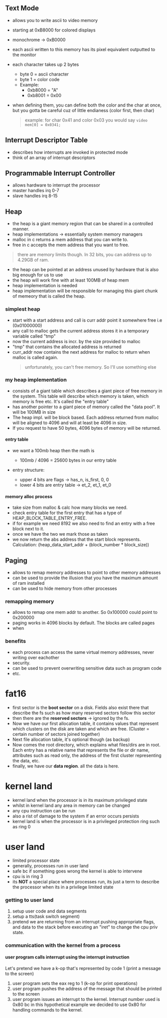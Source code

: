 ## Text Mode

- allows you to write ascii to video memory
- starting at 0xB8000 for colored displays
- monochrome -> 0xB0000
- each ascii written to this memory has its pixel equivalent outputted to the monitor

- each character takes up 2 bytes
  - byte 0 = ascii character
  - byte 1 = color code
  - Example:
    - 0xb8000 = "A"
    - 0xb8001 = 0x00
- when defining them, you can define both the color and the char at once, but you gotta be careful cuz of little endianess (color first, then char)
  > example: for char 0x41 and color 0x03 you would say `video mem[0] = 0x0341;`

## Interrupt Descriptor Table

- describes how interrupts are invoked in protected mode
- think of an array of interrupt descriptors

## Programmable Interrupt Controller

- allows hardware to interrupt the processor
- master handles irq 0-7
- slave handles irq 8-15

## Heap

- the heap is a giant memory region that can be shared in a controlled manner.
- heap implementations -> essentially system memory managers
- malloc in c returns a mem address that you can write to.
- free in c accepts the mem address that you want to free.

> there are memory limits though. In 32 bits, you can address up to 4.29GB of ram.

- the heap can be pointed at an address unused by hardware that is also big enough for us to use
- the heap will work fine with at least 100MB of heap mem
- heap implementation is needed
- heap implementation will be responsible for managing this giant chunk of memeory that is called the heap.

### simplest heap

- start with a start address and call is curr addr point it somewhere free i.e (0x01000000)
- any call to malloc gets the current address stores it in a temporary variable called "tmp"
- now the current address is incr. by the size provided to malloc
- "tmp" that contains the allocated address is returned
- curr_addr now contains the next address for malloc to return when malloc is called again.
  > unfortunately, you can't free memory. So I'll use something else

### my heap implementation

- consists of a giant table which describes a giant piece of free memory in the system. This table will describe which memory is taken, which memory is free etc. It's called the "entry table"
- has another pointer to a giant piece of memory called the "data pool". It will be 100MB in size
- The heap impl. will be block based. Each address returned from malloc will be aligned to 4096 and will at least be 4096 in size.
- If you request to have 50 bytes, 4096 bytes of memory will be returned.

#### entry table

- we want a 100mb heap then the math is

  - 100mb / 4096 = 25600 bytes in our entry table

- entry structure:
  - upper 4 bits are flags -> has_n, is_first, 0, 0
  - lower 4 bits are entry table -> et_2, et_1, et_0

#### memory alloc process

- take size from malloc & calc how many blocks we need.
- check entry table for the first entry that has a type of HEAP_BLOCK_TABLE_ENTRY_FREE.
- if for example we need 8192 we also need to find an entry with a free block next to it.
- once we have the two we mark those as taken
- we now return the abs address that the start block represents. Calculation: (heap_data_start_addr + (block_number \* block_size))

## Paging

- allows to remap memory addresses to point to other memory addresses
- can be used to provide the illusion that you have the maximum amount of ram installed
- can be used to hide memory from other processes

### remapping memory

- allows to remap one mem addr to another. So 0x100000 could point to 0x200000
- paging works in 4096 blocks by default. The blocks are called pages
- when

### benefits

- each process can access the same virtual memory addresses, never writing over eachother
- security.
- can be used to prevent overwriting sensitive data such as program code
- etc.

# fat16

- first sector is the **boot sector** on a disk. Fields also exist there that describe the fs such as how many reserved sectors follow this sector
- then there are the **reserved sectors** -> ignored by the fs.
- Now we have our first allocation table, it contains values that represent which clusters on the disk are taken and which are free. (Cluster = certain number of sectors joined together)
- Next file allocation table, it's optional though (as backup)
- Now comes the root directory, which explains what files/dirs are in root. Each entry has a relative name that represents the file or dir name, attributes such as read only, the address of the first cluster representing the data, etc.
- finally, we have our **data region**. all the data is here.

# kernel land

- kernel land when the processor is in its maximum privileged state
- whilst in kernel land any area in memory can be changed
- any cpu instruction can be run
- also a rist of damage to the system if an error occurs persists
- kernel land is when the processor is in a privileged protection ring such as ring 0

# user land

- limited processor state
- generally, processes run in user land
- safe bc if something goes wrong the kernel is able to intervene
- cpu is in ring 3
- its **NOT** a special place where processes run, its just a term to describe the processor when its in a privilege limited state

### getting to user land

1. setup user code and data segments
2. setup a tts(task switch segment)
3. pretend we are returning from an interrupt pushing appropriate flags, and data to the stack before executing an "iret" to change the cpu priv state.

### communication with the kernel from a process

#### user program calls interrupt using the interrupt instruction

Let's pretend we have a k-op that's represented by code 1 (print a message to the screen)

1. user program sets the eax reg to 1 (k-op for print operations)
2. user program pushes the address of the message that should be printed to the screen
3. user program issues an interrupt to the kernel. Interrupt number used is 0x80 bc in this hypothetical example we decided to use 0x80 for handling commands to the kernel.
